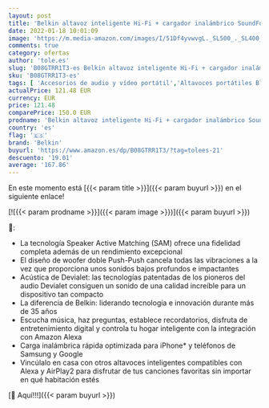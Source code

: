 ```yaml
---
layout: post
title: 'Belkin altavoz inteligente Hi-Fi + cargador inalámbrico SoundForm Elite  Alexa  Bluetooth  AirPlay2  Devialet   Negro'
date: 2022-01-18 10:01:09
image: 'https://m.media-amazon.com/images/I/51Df4yvwvgL._SL500_._SL400_.jpg'
comments: true
category: ofertas
author: 'tole.es'
slug: 'B08GTRR1T3-es Belkin altavoz inteligente Hi-Fi + cargador inalámbrico...'
sku: 'B08GTRR1T3-es'
tags: [ 'Accesorios de audio y vídeo portátil','Altavoces portátiles Bluetooth','Altavoces portátiles y altavoces con puerto dock','Audio y vídeo portátil','Electrónica','alexa','belkin', ]
actualPrice: 121.48 EUR
currency: EUR
price: 121.48
comparePrice: 150.0 EUR
prodname: 'Belkin altavoz inteligente Hi-Fi + cargador inalámbrico SoundForm Elite  Alexa  Bluetooth  AirPlay2  Devialet   Negro'
country: 'es'
flag: '🇪🇸'
brand: 'Belkin'
buyurl: 'https://www.amazon.es/dp/B08GTRR1T3/?tag=tolees-21'
descuento: '19.01'
average: '167.86'
---
```


En este momento está [{{< param title >}}]({{< param buyurl >}}) en el siguiente enlace!

[![{{< param prodname >}}]({{< param image >}})]({{< param buyurl >}})

🔎:

- La tecnología Speaker Active Matching (SAM) ofrece una fidelidad completa además de un rendimiento excepcional
- El diseño de woofer doble Push-Push cancela todas las vibraciones a la vez que proporciona unos sonidos bajos profundos e impactantes
- Acústica de Devialet: las tecnologías patentadas de los pioneros del audio Devialet consiguen un sonido de una calidad increíble para un dispositivo tan compacto
- La diferencia de Belkin: liderando tecnología e innovación durante más de 35 años
- Escucha música, haz preguntas, establece recordatorios, disfruta de entretenimiento digital y controla tu hogar inteligente con la integración con Amazon Alexa
- Carga inalámbrica rápida optimizada para iPhone* y teléfonos de Samsung y Google
- Vincúlalo en casa con otros altavoces inteligentes compatibles con Alexa y AirPlay2 para disfrutar de tus canciones favoritas sin importar en qué habitación estés

[🛒 Aquí!!!]({{< param buyurl >}})
